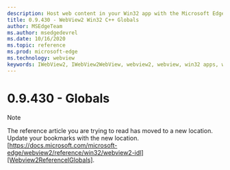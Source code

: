 ```yaml
---
description: Host web content in your Win32 app with the Microsoft Edge WebView2 control
title: 0.9.430 - WebView2 Win32 C++ Globals
author: MSEdgeTeam
ms.author: msedgedevrel
ms.date: 10/16/2020
ms.topic: reference
ms.prod: microsoft-edge
ms.technology: webview
keywords: IWebView2, IWebView2WebView, webview2, webview, win32 apps, win32, edge, ICoreWebView2, ICoreWebView2Host, browser control, edge html
---
```


# 0.9.430 - Globals 

> [!NOTE]
> The reference article you are trying to read has moved to a new location.  
> Update your bookmarks with the new location.  
> [https://docs.microsoft.com/microsoft-edge/webview2/reference/win32/webview2-idl][Webview2ReferenceIGlobals].  

[Webview2ReferenceIGlobals]: /microsoft-edge/webview2/reference/win32/webview2-idl "Globals | Microsoft Docs"
